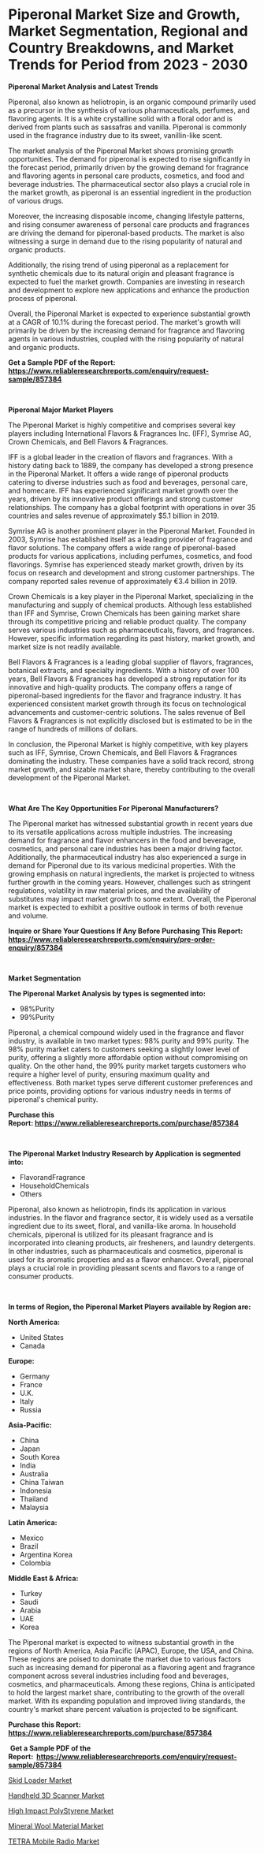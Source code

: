 <p><h1>Piperonal Market Size and Growth, Market Segmentation, Regional and Country Breakdowns, and Market Trends for Period from 2023 -  2030</h1></p><p><strong>Piperonal Market Analysis and Latest Trends</strong></p>
<p><p>Piperonal, also known as heliotropin, is an organic compound primarily used as a precursor in the synthesis of various pharmaceuticals, perfumes, and flavoring agents. It is a white crystalline solid with a floral odor and is derived from plants such as sassafras and vanilla. Piperonal is commonly used in the fragrance industry due to its sweet, vanillin-like scent.</p><p>The market analysis of the Piperonal Market shows promising growth opportunities. The demand for piperonal is expected to rise significantly in the forecast period, primarily driven by the growing demand for fragrance and flavoring agents in personal care products, cosmetics, and food and beverage industries. The pharmaceutical sector also plays a crucial role in the market growth, as piperonal is an essential ingredient in the production of various drugs.</p><p>Moreover, the increasing disposable income, changing lifestyle patterns, and rising consumer awareness of personal care products and fragrances are driving the demand for piperonal-based products. The market is also witnessing a surge in demand due to the rising popularity of natural and organic products.</p><p>Additionally, the rising trend of using piperonal as a replacement for synthetic chemicals due to its natural origin and pleasant fragrance is expected to fuel the market growth. Companies are investing in research and development to explore new applications and enhance the production process of piperonal.</p><p>Overall, the Piperonal Market is expected to experience substantial growth at a CAGR of 10.1% during the forecast period. The market's growth will primarily be driven by the increasing demand for fragrance and flavoring agents in various industries, coupled with the rising popularity of natural and organic products.</p></p>
<p><strong>Get a Sample PDF of the Report:&nbsp; <a href="https://www.reliableresearchreports.com/enquiry/request-sample/857384">https://www.reliableresearchreports.com/enquiry/request-sample/857384</a></strong></p>
<p>&nbsp;</p>
<p><strong>Piperonal Major Market Players</strong></p>
<p><p>The Piperonal Market is highly competitive and comprises several key players including International Flavors & Fragrances Inc. (IFF), Symrise AG, Crown Chemicals, and Bell Flavors & Fragrances.</p><p>IFF is a global leader in the creation of flavors and fragrances. With a history dating back to 1889, the company has developed a strong presence in the Piperonal Market. It offers a wide range of piperonal products catering to diverse industries such as food and beverages, personal care, and homecare. IFF has experienced significant market growth over the years, driven by its innovative product offerings and strong customer relationships. The company has a global footprint with operations in over 35 countries and sales revenue of approximately $5.1 billion in 2019.</p><p>Symrise AG is another prominent player in the Piperonal Market. Founded in 2003, Symrise has established itself as a leading provider of fragrance and flavor solutions. The company offers a wide range of piperonal-based products for various applications, including perfumes, cosmetics, and food flavorings. Symrise has experienced steady market growth, driven by its focus on research and development and strong customer partnerships. The company reported sales revenue of approximately €3.4 billion in 2019.</p><p>Crown Chemicals is a key player in the Piperonal Market, specializing in the manufacturing and supply of chemical products. Although less established than IFF and Symrise, Crown Chemicals has been gaining market share through its competitive pricing and reliable product quality. The company serves various industries such as pharmaceuticals, flavors, and fragrances. However, specific information regarding its past history, market growth, and market size is not readily available.</p><p>Bell Flavors & Fragrances is a leading global supplier of flavors, fragrances, botanical extracts, and specialty ingredients. With a history of over 100 years, Bell Flavors & Fragrances has developed a strong reputation for its innovative and high-quality products. The company offers a range of piperonal-based ingredients for the flavor and fragrance industry. It has experienced consistent market growth through its focus on technological advancements and customer-centric solutions. The sales revenue of Bell Flavors & Fragrances is not explicitly disclosed but is estimated to be in the range of hundreds of millions of dollars.</p><p>In conclusion, the Piperonal Market is highly competitive, with key players such as IFF, Symrise, Crown Chemicals, and Bell Flavors & Fragrances dominating the industry. These companies have a solid track record, strong market growth, and sizable market share, thereby contributing to the overall development of the Piperonal Market.</p></p>
<p>&nbsp;</p>
<p><strong>What Are The Key Opportunities For Piperonal Manufacturers?</strong></p>
<p><p>The Piperonal market has witnessed substantial growth in recent years due to its versatile applications across multiple industries. The increasing demand for fragrance and flavor enhancers in the food and beverage, cosmetics, and personal care industries has been a major driving factor. Additionally, the pharmaceutical industry has also experienced a surge in demand for Piperonal due to its various medicinal properties. With the growing emphasis on natural ingredients, the market is projected to witness further growth in the coming years. However, challenges such as stringent regulations, volatility in raw material prices, and the availability of substitutes may impact market growth to some extent. Overall, the Piperonal market is expected to exhibit a positive outlook in terms of both revenue and volume.</p></p>
<p><strong>Inquire or Share Your Questions If Any Before Purchasing This Report: <a href="https://www.reliableresearchreports.com/enquiry/pre-order-enquiry/857384">https://www.reliableresearchreports.com/enquiry/pre-order-enquiry/857384</a></strong></p>
<p>&nbsp;</p>
<p><strong>Market Segmentation</strong></p>
<p><strong>The Piperonal Market Analysis by types is segmented into:</strong></p>
<p><ul><li>98%Purity</li><li>99%Purity</li></ul></p>
<p><p>Piperonal, a chemical compound widely used in the fragrance and flavor industry, is available in two market types: 98% purity and 99% purity. The 98% purity market caters to customers seeking a slightly lower level of purity, offering a slightly more affordable option without compromising on quality. On the other hand, the 99% purity market targets customers who require a higher level of purity, ensuring maximum quality and effectiveness. Both market types serve different customer preferences and price points, providing options for various industry needs in terms of piperonal's chemical purity.</p></p>
<p><strong>Purchase this Report:&nbsp;<a href="https://www.reliableresearchreports.com/purchase/857384">https://www.reliableresearchreports.com/purchase/857384</a></strong></p>
<p>&nbsp;</p>
<p><strong>The Piperonal Market Industry Research by Application is segmented into:</strong></p>
<p><ul><li>FlavorandFragrance</li><li>HouseholdChemicals</li><li>Others</li></ul></p>
<p><p>Piperonal, also known as heliotropin, finds its application in various industries. In the flavor and fragrance sector, it is widely used as a versatile ingredient due to its sweet, floral, and vanilla-like aroma. In household chemicals, piperonal is utilized for its pleasant fragrance and is incorporated into cleaning products, air fresheners, and laundry detergents. In other industries, such as pharmaceuticals and cosmetics, piperonal is used for its aromatic properties and as a flavor enhancer. Overall, piperonal plays a crucial role in providing pleasant scents and flavors to a range of consumer products.</p></p>
<p>&nbsp;</p>
<p><strong>In terms of Region, the Piperonal Market Players available by Region are:</strong></p>
<p>
    <p> <strong> North America: </strong>
        <ul>
            <li>United States</li>
            <li>Canada</li>
        </ul>
        </p> 
    <p> <strong> Europe: </strong>
        <ul>
            <li>Germany</li>
            <li>France</li>
            <li>U.K.</li>
            <li>Italy</li>
            <li>Russia</li>
        </ul>
        </p> 
    <p> <strong> Asia-Pacific: </strong>
        <ul>
            <li>China</li>
            <li>Japan</li>
            <li>South Korea</li>
            <li>India</li>
            <li>Australia</li>
            <li>China Taiwan</li>
            <li>Indonesia</li>
            <li>Thailand</li>
            <li>Malaysia</li>
        </ul>
        </p> 
    <p> <strong> Latin America: </strong>
        <ul>
            <li>Mexico</li>
            <li>Brazil</li>
            <li>Argentina Korea</li>
            <li>Colombia</li>
        </ul>
        </p> 
    <p> <strong> Middle East & Africa: </strong>
        <ul>
            <li>Turkey</li>
            <li>Saudi</li>
            <li>Arabia</li>
            <li>UAE</li>
            <li>Korea</li>
        </ul>
    </p>
    </p>
<p><p>The Piperonal market is expected to witness substantial growth in the regions of North America, Asia Pacific (APAC), Europe, the USA, and China. These regions are poised to dominate the market due to various factors such as increasing demand for piperonal as a flavoring agent and fragrance component across several industries including food and beverages, cosmetics, and pharmaceuticals. Among these regions, China is anticipated to hold the largest market share, contributing to the growth of the overall market. With its expanding population and improved living standards, the country's market share percent valuation is projected to be significant.</p></p>
<p><strong>Purchase this Report: <a href="https://www.reliableresearchreports.com/purchase/857384">https://www.reliableresearchreports.com/purchase/857384</a></strong></p>
<p>&nbsp;<strong>Get a Sample PDF of the Report:&nbsp;&nbsp;<a href="https://www.reliableresearchreports.com/enquiry/request-sample/857384">https://www.reliableresearchreports.com/enquiry/request-sample/857384</a></strong></p>
<p><strong></strong></p>
<p><p><a href="https://medium.com/@candiceveum/skid-loader-market-research-report-its-history-and-forecast-2023-to-2030-8ac5e4b48427">Skid Loader Market</a></p><p><a href="https://medium.com/@orlohagenes/handheld-3d-scanner-market-competitive-analysis-market-trends-and-forecast-to-2030-d26c96172ca4">Handheld 3D Scanner Market</a></p><p><a href="https://github.com/Chiragrp25/Market-Research-Report-List-1/blob/main/high-impact-polystyrene-market.md">High Impact PolyStyrene Market</a></p><p><a href="https://github.com/santosh758595/Market-Research-Report-List-1/blob/main/mineral-wool-material-market.md">Mineral Wool Material Market</a></p><p><a href="https://medium.com/@lincolnfeil/tetra-mobile-radio-market-report-reveals-the-latest-trends-and-growth-opportunities-of-this-market-4e4ae6c0fea5">TETRA Mobile Radio Market</a></p></p>